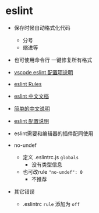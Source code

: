 # eslint

* 保存时候自动格式化代码
  * 分号
  * 缩进等
* 也可使用命令行 一键修复所有格式

* [vscode eslint 配置项说明](https://github.com/microsoft/vscode-eslint#settings-options)
* [eslint Rules](https://eslint.org/docs/rules/)
* [eslint 中文文档](https://cn.eslint.org/)
* [简单的中文说明](https://www.jb51.net/article/172975.htm)
* [eslint 配置说明](https://cn.eslint.org/docs/user-guide/configuring)

* eslint需要和编辑器的插件配同使用

* no-undef
  * 定义 .eslintrc.js `globals`
    * 没有类型信息
  * 也可改rule `"no-undef": 0`
    * 不推荐
* 其它错误
  * .eslintrc `rule` 添加为 `off`
